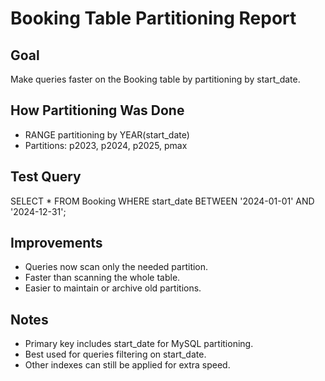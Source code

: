 # Booking Table Partitioning Report

## Goal
Make queries faster on the Booking table by partitioning by start_date.

## How Partitioning Was Done
- RANGE partitioning by YEAR(start_date)  
- Partitions: p2023, p2024, p2025, pmax

## Test Query
SELECT * 
FROM Booking
WHERE start_date BETWEEN '2024-01-01' AND '2024-12-31';

## Improvements
- Queries now scan only the needed partition.  
- Faster than scanning the whole table.  
- Easier to maintain or archive old partitions.

## Notes
- Primary key includes start_date for MySQL partitioning.  
- Best used for queries filtering on start_date.  
- Other indexes can still be applied for extra speed.
